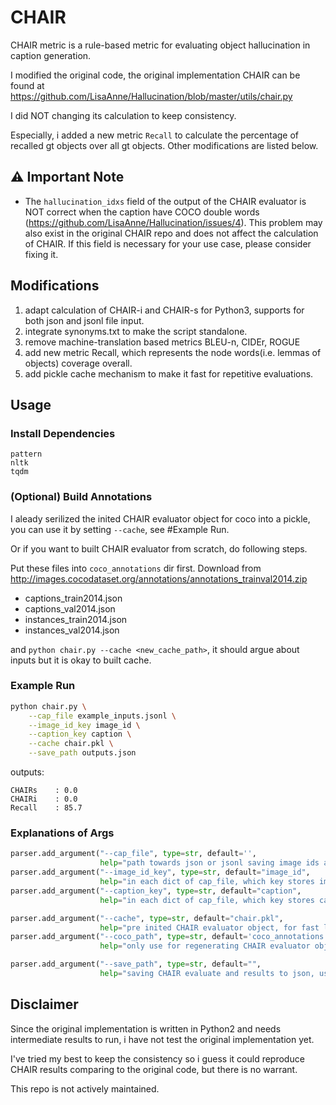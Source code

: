 # CHAIR 

CHAIR metric is a rule-based metric for evaluating object hallucination in caption generation.

I modified the original code, the original implementation CHAIR can be found at https://github.com/LisaAnne/Hallucination/blob/master/utils/chair.py 

I did NOT changing its calculation to keep consistency.

Especially, i added a new metric `Recall` to calculate the percentage of recalled gt objects over all gt objects. Other modifications are listed below.

## ⚠️ Important Note

- The `hallucination_idxs` field of the output of the CHAIR evaluator is NOT correct when the caption have COCO double words (https://github.com/LisaAnne/Hallucination/issues/4). This problem may also exist in the original CHAIR repo and does not affect the calculation of CHAIR. If this field is necessary for your use case, please consider fixing it.

## Modifications

1. adapt calculation of CHAIR-i and CHAIR-s for Python3, supports for both json and jsonl file input.
2. integrate synonyms.txt to make the script standalone.
3. remove machine-translation based metrics BLEU-n, CIDEr, ROGUE
4. add new metric Recall, which represents the node words(i.e. lemmas of objects) coverage overall.
5. add pickle cache mechanism to make it fast for repetitive evaluations.


## Usage

### Install Dependencies

```
pattern
nltk
tqdm
```

### (Optional) Build Annotations

I aleady serilized the inited CHAIR evaluator object for coco into a pickle, you can use it by setting `--cache`, see #Example Run.


Or if you want to built CHAIR evaluator from scratch, do following steps.

Put these files into `coco_annotations` dir first. Download from http://images.cocodataset.org/annotations/annotations_trainval2014.zip 

- captions_train2014.json
- captions_val2014.json
- instances_train2014.json
- instances_val2014.json

and `python chair.py --cache <new_cache_path>`, it should argue about inputs but it is okay to built cache.

### Example Run

```bash
python chair.py \
    --cap_file example_inputs.jsonl \
    --image_id_key image_id \
    --caption_key caption \
    --cache chair.pkl \
    --save_path outputs.json
```

outputs:
```
CHAIRs    : 0.0
CHAIRi    : 0.0
Recall    : 85.7
```

### Explanations of Args

```python
parser.add_argument("--cap_file", type=str, default='',
                    help="path towards json or jsonl saving image ids and their captions in list of dict.")
parser.add_argument("--image_id_key", type=str, default="image_id",
                    help="in each dict of cap_file, which key stores image id of coco.")
parser.add_argument("--caption_key", type=str, default="caption",
                    help="in each dict of cap_file, which key stores caption of the image.")

parser.add_argument("--cache", type=str, default="chair.pkl",
                    help="pre inited CHAIR evaluator object, for fast loading.")
parser.add_argument("--coco_path", type=str, default='coco_annotations',
                    help="only use for regenerating CHAIR evaluator object, will be ignored if uses cached evaluator.")

parser.add_argument("--save_path", type=str, default="",
                    help="saving CHAIR evaluate and results to json, useful for debugging the caption model.")
```

## Disclaimer

Since the original implementation is written in Python2 and needs intermediate results to run, i have not test the original implementation yet. 

I've tried my best to keep the consistency so i guess it could reproduce CHAIR results comparing to the original code, but there is no warrant.

This repo is not actively maintained.
